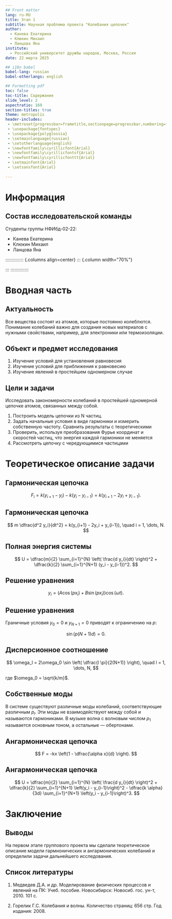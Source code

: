 ```yaml
---
## Front matter
lang: ru-RU
title: Этап 1
subtitle: Научная проблема проекта "Колебания цепочек"
author:
  - Канева Екатерина
  - Клюкин Михаил
  - Ланцова Яна
institute:
  - Российский университет дружбы народов, Москва, Россия
date: 22 марта 2025

## i18n babel
babel-lang: russian
babel-otherlangs: english

## Formatting pdf
toc: false
toc-title: Содержание
slide_level: 2
aspectratio: 169
section-titles: true
theme: metropolis
header-includes:
 - \metroset{progressbar=frametitle,sectionpage=progressbar,numbering=fraction}
 - \usepackage{fontspec}
 - \usepackage{polyglossia}
 - \setmainlanguage{russian}
 - \setotherlanguage{english}
 - \newfontfamily\cyrillicfont{Arial}
 - \newfontfamily\cyrillicfontsf{Arial}
 - \newfontfamily\cyrillicfonttt{Arial}
 - \setmainfont{Arial}
 - \setsansfont{Arial}
 
---
```


# Информация

## Состав исследовательской команды

Студенты группы НФИбд-02-22:

- Канева Екатерина
- Клюкин Михаил
- Ланцова Яна

:::::::::::::: {.columns align=center}
::: {.column width="70%"}

:::
::::::::::::::

# Вводная часть

## Актуальность

Все вещества состоят из атомов, которые постоянно колеблются.
Понимание колебаний важно для создания новых материалов с нужными свойствами, например, для электроники или термоизоляции.

## Объект и предмет исследования

1. Изучение условий для установления равновесия 
2. Изучение условий для приближения к равновесию
3. Изучение явлений в простейшем одномерном случае

## Цели и задачи

Исследовать закономерности колебаний в простейшей одномерной цепочке атомов, связанных между собой.

1. Построить модель цепочки из N частиц.
2. Задать начальные условия в виде гармоники и измерить собственную частоту. Сравнить результаты с теоретическими
3. Проверить, используя преобразования Фурье координат и скоростей частиц, что энергия каждой гармоники не меняется
4. Рассмотреть цепочку с чередующимися частицами

# Теоретическое описание задачи

## Гармоническая цепочка

$$
F_i = k(y_{i+1} - y_i) - k(y_i - y_{i-1}) = k(y_{i+1} - 2y_i + y_{i-1}).
$$

## Гармоническая цепочка

$$
m \dfrac{d^2 y_i}{dt^2} = k(y_{i+1} - 2y_i + y_{i-1}), \quad i = 1, \dots, N.
$$

## Полная энергия системы

$$
U = \dfrac{m}{2} \sum_{i=1}^{N} \left( \frac{d y_i}{dt} \right)^2 + \dfrac{k}{2} \sum_{i=1}^{N+1} (y_i - y_{i-1})^2.
$$

## Решение уравнения

$$
y_i = \left( A \cos (p x_i) + B \sin (p x_i) \right) \cos (\omega t).
$$

## Решение уравнения

Граничные условия $y_0 = 0$ и $y_{N+1} = 0$ приводят к ограничению на $p$:

$$
\sin (p (N+1)d) = 0.
$$

## Дисперсионное соотношение

$$
\omega_l = 2\omega_0 \sin \left( \dfrac{l \pi}{2(N+1)} \right), \quad l = 1, \dots, N,
$$

где $\omega_0 = \sqrt{k/m}$.

## Собственные моды

В системе существуют различные моды колебаний, соответствующие различным $p_l$. Эти моды не взаимодействуют между собой и называются гармониками. В музыке волна с волновым числом $p_1$ называется основным тоном, а остальные — обертонами.

## Ангармоническая цепочка

$$
 F = -kx \left(1 - \dfrac{\alpha x}{d} \right).
$$

## Ангармоническая цепочка

$$
 U = \dfrac{m}{2} \sum_{i=1}^{N} \left( \frac{d y_i}{dt} \right)^2 + \dfrac{k}{2} \sum_{i=1}^{N+1} \left(y_i - y_{i-1}\right)^2 - \dfrac{k \alpha}{3d} \sum_{i=1}^{N+1} \left(y_i - y_{i-1}\right)^3.
$$

# Заключение

## Выводы

На первом этапе группового проекта мы сделали теоретическое описание модели гармнонических и ангармонических колебаний и определили задачи дальнейшего исследования.

## Список литературы

1. Медведев Д.А. и др. Моделирование физических процессов и явлений на ПК: Учеб. пособие. Новосибирск: Новосиб. гос. ун-т, 2010. 101 с.

2. Горелик Г.С. Колебания и волны. Количество страниц: 656 стр. Год издания: 2008. 